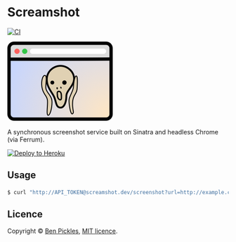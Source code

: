# Screamshot

[![CI](https://github.com/benpickles/screamshot/actions/workflows/tests.yml/badge.svg)](https://github.com/benpickles/screamshot/actions/workflows/tests.yml)

![Screamshot logo](docs/logo.png)

A synchronous screenshot service built on Sinatra and headless Chrome (via Ferrum).

[![Deploy to Heroku](https://www.herokucdn.com/deploy/button.svg)](https://heroku.com/deploy?template=https://github.com/benpickles/screamshot)

## Usage

```sh
$ curl "http://API_TOKEN@screamshot.dev/screenshot?url=http://example.com"
```

## Licence

Copyright © [Ben Pickles](http://www.benpickles.com), [MIT licence](LICENCE).
